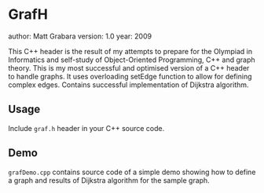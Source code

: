 # GrafH
author: Matt Grabara
version: 1.0
year: 2009

This C++ header is the result of my attempts to prepare for the Olympiad in Informatics and self-study of Object-Oriented Programming, C++ and graph theory. This is my most successful and optimised version of a C++ header to handle graphs. It uses overloading setEdge function to allow for defining complex edges. Contains successful implementation of Dijkstra algorithm.

## Usage
Include `graf.h` header in your C++ source code.

## Demo
`grafDemo.cpp` contains source code of a simple demo showing how to define a graph and results of Dijkstra algorithm for the sample graph.
